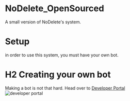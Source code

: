 # NoDelete_OpenSourced
A small version of NoDelete's system.

# Setup
in order to use this system, you must have your own bot.

# H2 Creating your own bot

Making a bot is not that hard. Head over to [Developer Portal](https://discord.com/developers/applications/)
![developer portal]([image.jpg](https://ironworks.neocities.org/assets/STEP1_1.PNG))

